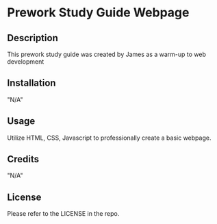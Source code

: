 # Prework Study Guide Webpage

## Description

This prework study guide was created by James as a warm-up to web development

## Installation

"N/A"

## Usage

Utilize HTML, CSS, Javascript to professionally create a basic webpage.

## Credits

"N/A"

## License

Please refer to the LICENSE in the repo.